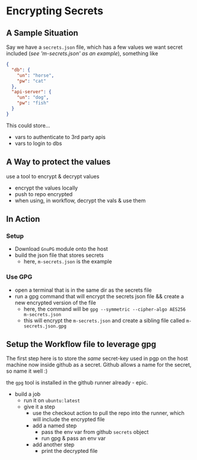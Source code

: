 # Encrypting Secrets
## A Sample Situation
Say we have a `secrets.json` file, which has a few values we want secret included (_see 'm-secrets.json' as an example_), something like

```json
{
  "db": {
    "un": "horse",
    "pw": "cat"
  },
  "api-server": {
    "un": "dog",
    "pw": "fish"
  }
}
```
This could store...
- vars to authenticate to 3rd party apis
- vars to login to dbs

## A Way to protect the values
use a tool to encrypt & decrypt values 
- encrypt the values locally
- push to repo encrypted
- when using, in workflow, decrypt the vals & use them

## In Action
### Setup
- Download `GnuPG` module onto the host
- build the json file that stores secrets
  - here, `m-secrets.json` is the example

### Use GPG
- open a terminal that is in the same dir as the secrets file
- run a gpg command that will encrypt the secrets json file && create a new encrypted version of the file
  - here, the command will be `gpg --symmetric --cipher-algo AES256 m-secrets.json`
  - this will encrypt the `m-secrets.json` and create a sibling file called `m-secrets.json.gpg`

## Setup the Workflow file to leverage gpg 
The first step here is to store the _same_ secret-key used in pgp on the host machine now inside github as a secret. Github allows a name for the secret, so name it well :)  

the `gpg` tool is installed in the github runner already - epic.  

- build a job
  - run it on `ubuntu:latest`
  - give it a step
    - use the checkout action to pull the repo into the runner, which will include the encrypted file
    - add a named step
      - pass the env var from github `secrets` object
      - run gpg & pass an env var
    - add another step
      - print the decrypted file